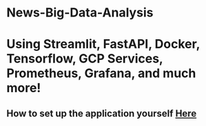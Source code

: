 # News-Big-Data-Analysis
# Using Streamlit, FastAPI, Docker, Tensorflow, GCP Services, Prometheus, Grafana, and much more!

## How to set up the application yourself <a href="https://codelabs-preview.appspot.com/?file_id=166YD5--78gARdK5aLmirOvFA_Q8ifp0YoXpJaBgB7xA#0">Here</a>
